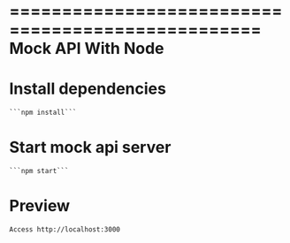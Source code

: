 ==================================================
Mock API With Node
==================================================

# Install dependencies

    ```npm install```
# Start mock api server
    
    ```npm start```
# Preview

    Access http://localhost:3000